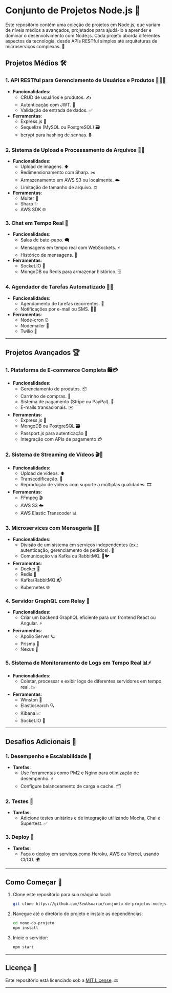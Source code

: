 
# Conjunto de Projetos Node.js 🚀

Este repositório contém uma coleção de projetos em Node.js, que variam de níveis médios a avançados, projetados para ajudá-lo a aprender e dominar o desenvolvimento com Node.js. Cada projeto aborda diferentes aspectos da tecnologia, desde APIs RESTful simples até arquiteturas de microserviços complexas. 🌱

## Projetos Médios 🛠️

### 1. API RESTful para Gerenciamento de Usuários e Produtos 🧑‍💻🛒
- **Funcionalidades**:
  - CRUD de usuários e produtos. ✍️
  - Autenticação com JWT. 🔐
  - Validação de entrada de dados. ✅
- **Ferramentas**:
  - Express.js 🚗
  - Sequelize (MySQL ou PostgreSQL) 🗃️
  - bcrypt para hashing de senhas. 🔒

### 2. Sistema de Upload e Processamento de Arquivos 📂📸
- **Funcionalidades**:
  - Upload de imagens. ⬆️
  - Redimensionamento com Sharp. ✂️
  - Armazenamento em AWS S3 ou localmente. ☁️
  - Limitação de tamanho de arquivo. ⚖️
- **Ferramentas**:
  - Multer 🧳
  - Sharp ✨
  - AWS SDK 🌐

### 3. Chat em Tempo Real 💬
- **Funcionalidades**:
  - Salas de bate-papo. 🗨️
  - Mensagens em tempo real com WebSockets. ⚡
  - Histórico de mensagens. 📜
- **Ferramentas**:
  - Socket.IO 🔌
  - MongoDB ou Redis para armazenar histórico. 🗄️

### 4. Agendador de Tarefas Automatizado 📅🔔
- **Funcionalidades**:
  - Agendamento de tarefas recorrentes. 🔄
  - Notificações por e-mail ou SMS. 📧📱
- **Ferramentas**:
  - Node-cron ⏰
  - Nodemailer 📩
  - Twilio 📲

---

## Projetos Avançados 🏆

### 1. Plataforma de E-commerce Completa 🛍️💳
- **Funcionalidades**:
  - Gerenciamento de produtos. 📦
  - Carrinho de compras. 🛒
  - Sistema de pagamento (Stripe ou PayPal). 💸
  - E-mails transacionais. ✉️
- **Ferramentas**:
  - Express.js 🚗
  - MongoDB ou PostgreSQL 🗃️
  - Passport.js para autenticação 🛂
  - Integração com APIs de pagamento 💳

### 2. Sistema de Streaming de Vídeos 🎬🎥
- **Funcionalidades**:
  - Upload de vídeos. ⬆️
  - Transcodificação. 🔄
  - Reprodução de vídeos com suporte a múltiplas qualidades. 🎞️
- **Ferramentas**:
  - FFmpeg 🎬
  - AWS S3 ☁️
  - AWS Elastic Transcoder 📊

### 3. Microservices com Mensageria 🔄📡
- **Funcionalidades**:
  - Divisão de um sistema em serviços independentes (ex.: autenticação, gerenciamento de pedidos). 🔀
  - Comunicação via Kafka ou RabbitMQ. 🐇🐦
- **Ferramentas**:
  - Docker 🐋
  - Redis 🧱
  - Kafka/RabbitMQ 📬
  - Kubernetes 🌐

### 4. Servidor GraphQL com Relay 🧩
- **Funcionalidades**:
  - Criar um backend GraphQL eficiente para um frontend React ou Angular. ⚡
- **Ferramentas**:
  - Apollo Server 🪐
  - Prisma 🌿
  - Nexus 🔗

### 5. Sistema de Monitoramento de Logs em Tempo Real 📊⚡
- **Funcionalidades**:
  - Coletar, processar e exibir logs de diferentes servidores em tempo real. 📉
- **Ferramentas**:
  - Winston 🌟
  - Elasticsearch 🔍
  - Kibana 📈
  - Socket.IO 🔌

---

## Desafios Adicionais 🎯

### 1. Desempenho e Escalabilidade 🚀
- **Tarefas**:
  - Use ferramentas como PM2 e Nginx para otimização de desempenho. ⚡
  - Configure balanceamento de carga e cache. 🗂️

### 2. Testes 🧪
- **Tarefas**:
  - Adicione testes unitários e de integração utilizando Mocha, Chai e Supertest. ✅

### 3. Deploy 🚢
- **Tarefas**:
  - Faça o deploy em serviços como Heroku, AWS ou Vercel, usando CI/CD. 🌍

---

## Como Começar 🏁

1. Clone este repositório para sua máquina local:

    ```bash
    git clone https://github.com/SeuUsuario/conjunto-de-projetos-nodejs.git
    ```

2. Navegue até o diretório do projeto e instale as dependências:

    ```bash
    cd nome-do-projeto
    npm install
    ```

3. Inicie o servidor:

    ```bash
    npm start
    ```

---

## Licença 📝

Este repositório está licenciado sob a [MIT License](LICENSE). ⚖️

---
